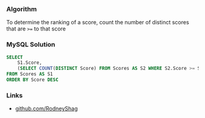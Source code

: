 ### Algorithm

To determine the ranking of a score, count the number of distinct scores that are `>=` to that score

### MySQL Solution

```sql
SELECT
    S1.Score,
    (SELECT COUNT(DISTINCT Score) FROM Scores AS S2 WHERE S2.Score >= S1.Score) AS 'Rank'
FROM Scores AS S1
ORDER BY Score DESC
```

### Links

- [github.com/RodneyShag](https://github.com/RodneyShag)
